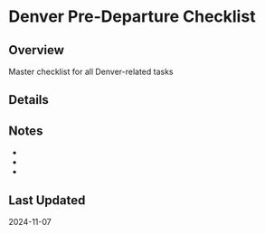 # Denver Pre-Departure Checklist

## Overview
Master checklist for all Denver-related tasks

## Details

## Notes
- 
- 
- 

## Last Updated
2024-11-07
